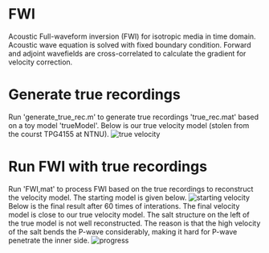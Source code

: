 # FWI
Acoustic Full-waveform inversion (FWI) for isotropic media in time domain.\
Acoustic wave equation is solved with fixed boundary condition. Forward and adjoint wavefields are cross-correlated to calculate the gradient for velocity correction.

# Generate true recordings
Run 'generate_true_rec.m' to generate true recordings 'true_rec.mat' based on a toy model 'trueModel'. Below is our true velocity model (stolen from the courst TPG4155 at NTNU).
![true velocity](https://user-images.githubusercontent.com/45905048/68906553-f81c5b80-0744-11ea-90ab-1384d10d7f28.jpg)
# Run FWI with true recordings
Run 'FWI,mat' to process FWI based on the true recordings to reconstruct the velocity model. The starting model is given below.
![starting velocity](https://user-images.githubusercontent.com/45905048/68906711-855fb000-0745-11ea-812b-d576b0eb66ec.jpg)
Below is the final result after 60 times of interations. The final velocity model is close to our true velocity model. The salt structure on the left of the true model is not well reconstructed. The reason is that the high velocity of the salt bends the P-wave considerably, making it hard for P-wave penetrate the inner side. 
![progress](https://user-images.githubusercontent.com/45905048/68906398-66145300-0744-11ea-85ae-a0602992f461.jpg)
